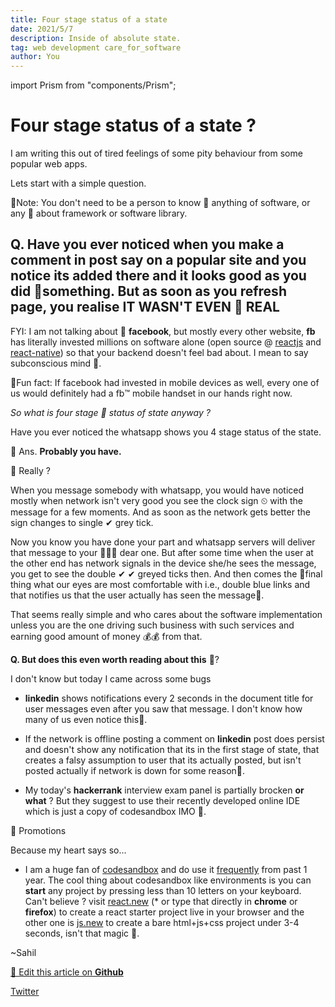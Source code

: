 ```yaml
---
title: Four stage status of a state
date: 2021/5/7
description: Inside of absolute state.
tag: web development care_for_software
author: You
---
```


import Prism from "components/Prism";

# Four stage status of a state ?

I am writing this out of tired feelings of some pity behaviour from some popular web apps.

Lets start with a simple question.

🤠︎Note: You don't need to be a person to know 🙈︎ anything of software, or any 💩︎ about framework or software library.

## Q. Have you ever noticed when you make a comment in post say on a popular site and you notice its added there and it looks good as you did 🤠︎something. But as soon as you refresh page, you realise IT WASN'T EVEN 🛑︎ REAL

FYI: I am not talking about 👥︎ __facebook__, but mostly every other website, __fb__ has literally invested millions on software alone (open source @ [reactjs](https://github.com/facebook/react) and [react-native](https://github.com/facebook/react-native)) so that your backend doesn't feel bad about. I mean to say subconscious mind 🥝︎.

🦑︎Fun fact: If facebook had invested in mobile devices as well, every one of us would definitely had a fb™︎ mobile handset in our hands right now.

*So what is four stage 🤬︎ status of state anyway ?*

Have you ever noticed the whatsapp shows you 4 stage status of the state.

🤺︎ Ans. __Probably you have.__

🐥︎ Really ?

When you message somebody with whatsapp, you would have noticed mostly when network isn't very good you see the clock sign ⏲︎ with the message for a few moments. And as soon as the network gets better the sign changes to single ✔︎ grey tick.

Now you know you have done your part and whatsapp servers will deliver that message to your 🧑︎‍🤝︎‍🧑︎ dear one. But after some time when the user at the other end has network signals in the device she/he sees the message, you get to see the double ✔︎ ✔︎ greyed ticks then. And then comes the 🧿︎final thing what our eyes are most  comfortable  with i.e., double blue links and that notifies us that the user actually has seen the message🦕︎.

That seems really simple and who cares about the software implementation unless you are the one driving such business with such services and earning good amount of money 💰︎💰︎ from that.

**Q. But does this even worth reading about this** 🤹︎? 

I don't know but today I came across some bugs

- **linkedin** shows notifications every 2 seconds in the document title for user messages even after you saw that message. I don't know how many of us even notice this🤨︎.

- If the network is offline posting a comment on **linkedin** post does persist and doesn't show any notification that its in the first stage of state, that creates a falsy assumption to user that its actually posted, but isn't posted actually if network is down for some reason🥺︎.

- My today's **hackerrank** interview exam panel is partially brocken __or what__ ? But they suggest to use their recently developed online IDE which is just a copy of codesandbox IMO 🥵︎.

💓︎ Promotions

Because my heart says so...

- I am a huge fan of [codesandbox](codesandbox.io) and do use it [frequently](https://codesandbox.io/u/sahilrajput03) from past 1 year. The cool thing about codesandbox like environments is you can **start** any project by pressing less than 10 letters on your keyboard. Can't believe ? visit [react.new](https://react.new) (* or type that directly in __chrome__ or __firefox__) to create a react starter project live in your browser and the other one is [js.new](https://js.new) to create a bare html+js+css project under 3-4 seconds, isn't that magic 🤹︎.

~Sahil

[🧸︎ Edit this article on **Github**](https://github.com/sahilrajput03/sahilrajput.ml/edit/master/pages/posts/4-state-delivery-status.mdx)

[Twitter](https://twitter.com/freakstarrocks)